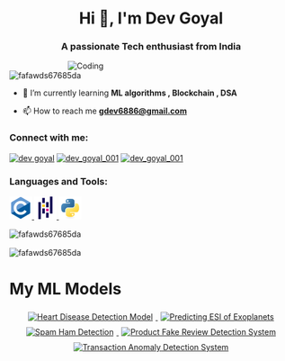 
<h1 align="center">Hi 👋, I'm Dev Goyal</h1>
<h3 align="center">A passionate Tech enthusiast from India</h3>
<img align="right" alt="Coding" width="400" src="https://encrypted-tbn0.gstatic.com/images?q=tbn:ANd9GcQckTdSbgyYP6U_18vT_H-IGEfXIj5OMP5lhA&s">


<p align="left"> <img src="https://komarev.com/ghpvc/?username=fafawds67685da&label=Profile%20views&color=0e75b6&style=flat" alt="fafawds67685da" /> </p>

- 🌱 I’m currently learning **ML algorithms , Blockchain , DSA**

- 📫 How to reach me **gdev6886@gmail.com**

<h3 align="left">Connect with me:</h3>
<p align="left">
<a href="https://linkedin.com/in/dev goyal" target="blank"><img align="center" src="https://raw.githubusercontent.com/rahuldkjain/github-profile-readme-generator/master/src/images/icons/Social/linked-in-alt.svg" alt="dev goyal" height="30" width="40" /></a>
<a href="https://instagram.com/dev_goyal_001" target="blank"><img align="center" src="https://raw.githubusercontent.com/rahuldkjain/github-profile-readme-generator/master/src/images/icons/Social/instagram.svg" alt="dev_goyal_001" height="30" width="40" /></a>
<a href="https://www.leetcode.com/dev_goyal_001" target="blank"><img align="center" src="https://raw.githubusercontent.com/rahuldkjain/github-profile-readme-generator/master/src/images/icons/Social/leet-code.svg" alt="dev_goyal_001" height="30" width="40" /></a>
</p>

<h3 align="left">Languages and Tools:</h3>
<p align="left"> <a href="https://www.cprogramming.com/" target="_blank" rel="noreferrer"> <img src="https://raw.githubusercontent.com/devicons/devicon/master/icons/c/c-original.svg" alt="c" width="40" height="40"/> </a> <a href="https://pandas.pydata.org/" target="_blank" rel="noreferrer"> <img src="https://raw.githubusercontent.com/devicons/devicon/2ae2a900d2f041da66e950e4d48052658d850630/icons/pandas/pandas-original.svg" alt="pandas" width="40" height="40"/> </a> <a href="https://www.python.org" target="_blank" rel="noreferrer"> <img src="https://raw.githubusercontent.com/devicons/devicon/master/icons/python/python-original.svg" alt="python" width="40" height="40"/> </a> </p>

<p><img align="center" src="https://github-readme-stats.vercel.app/api/top-langs?username=fafawds67685da&show_icons=true&locale=en&layout=compact" alt="fafawds67685da" /></p>

<p><img align="center" src="https://github-readme-streak-stats.herokuapp.com/?user=fafawds67685da&" alt="fafawds67685da" /></p>

# My ML Models

<div align="center">
  <a href="https://github.com/fafawds67685da/Heart_Disease-Detection-models">
    <img src="https://img.shields.io/badge/-1%20Heart%20Disease%20Detection%20Model-blue" alt="Heart Disease Detection Model" style="height: 40px; width: 300px; margin: 5px;">
  </a>
  <a href="https://github.com/fafawds67685da/Predicting_ESI_of_Exoplanets_Terraformation_Potential">
    <img src="https://img.shields.io/badge/-2%20Predicting%20ESI%20of%20Exoplanets-blue" alt="Predicting ESI of Exoplanets" style="height: 40px; width: 300px; margin: 5px;">
  </a>
  <a href="https://github.com/fafawds67685da/Spam_ham_detection">
    <img src="https://img.shields.io/badge/-3%20Spam%20Ham%20Detection-blue" alt="Spam Ham Detection" style="height: 40px; width: 300px; margin: 5px;">
  </a>
  <a href="https://github.com/fafawds67685da/Product_Fake_review_Detection_System">
    <img src="https://img.shields.io/badge/-4%20Product%20Fake%20Review%20Detection%20System-blue" alt="Product Fake Review Detection System" style="height: 40px; width: 300px; margin: 5px;">
  </a>
  <a href="https://github.com/fafawds67685da/Anomaly_Detection_Using_Credit_card_transactions">
    <img src="https://img.shields.io/badge/-5%20Transaction%20Anomaly%20Detection%20System-blue" alt="Transaction Anomaly Detection System" style="height: 40px; width: 300px; margin: 5px;">
  </a>
</div>






